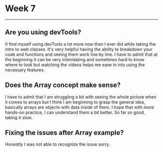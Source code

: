 # Week 7
---

## Are you using devTools?

It find myself using devTools a lot more now than I ever did while taking the intro to web classes. It's very helpful having the ability to breakdown your code and functions and seeing them work line by line. I have to admit that at the beginning it can be very intimidating and sometimes hard to know where to look but watching the videos helps me ease in into using the necessary features.

## Does the Array concept make sense?

I have to admit that I am struggling a bit with seeing the whole picture when it comes to arrays but I think I am beginning to grasp the general idea, basically arrays are objects with data inside of them. I hope that with more hands-on practice, I can understand them a bit better. So far so good, taking it slow.

## Fixing the issues after Array example?

Honestly I was not able to recognize the issue sorry.